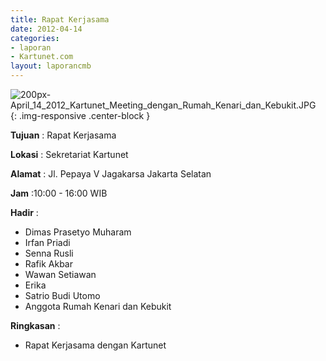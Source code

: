 ```yaml
---
title: Rapat Kerjasama
date: 2012-04-14
categories:
- laporan
- Kartunet.com
layout: laporancmb
---
```

![200px-April_14_2012_Kartunet_Meeting_dengan_Rumah_Kenari_dan_Kebukit.JPG](/uploads/200px-April_14_2012_Kartunet_Meeting_dengan_Rumah_Kenari_dan_Kebukit.JPG){: .img-responsive .center-block }

**Tujuan** : Rapat Kerjasama

**Lokasi** : Sekretariat Kartunet

**Alamat** : Jl. Pepaya V Jagakarsa Jakarta Selatan

**Jam** :10:00 - 16:00 WIB

**Hadir** : 
* Dimas Prasetyo Muharam
* Irfan Priadi
* Senna Rusli
* Rafik Akbar
* Wawan Setiawan
* Erika
* Satrio Budi Utomo
* Anggota Rumah Kenari dan Kebukit

**Ringkasan** : 
* Rapat Kerjasama dengan Kartunet
